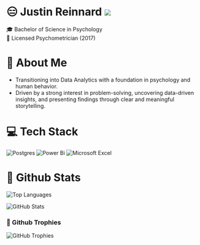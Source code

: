 # 😑 Justin Reinnard ![](https://komarev.com/ghpvc/?username=Stinrb)  
🎓 Bachelor of Science in Psychology  
📜 Licensed Psychometrician (2017)  

# 👤 About Me 
- Transitioning into Data Analytics with a foundation in psychology and human behavior.  
- Driven by a strong interest in problem-solving, uncovering data-driven insights, and presenting findings through clear and meaningful storytelling.

# 💻 Tech Stack  
![Postgres](https://img.shields.io/badge/postgres-%23316192.svg?style=for-the-badge&logo=postgresql&logoColor=white) ![Power Bi](https://img.shields.io/badge/power_bi-F2C811?style=for-the-badge&logo=powerbi&logoColor=black)  ![Microsoft Excel](https://img.shields.io/badge/Microsoft_Excel-217346?style=for-the-badge&logo=microsoft-excel&logoColor=white)     

# 🐧 Github Stats

![Top Languages](https://github-readme-stats.vercel.app/api/top-langs/?username=Stinrb&layout=compact&theme=material-palenight&border_radius=0&hide_border=true)


![GitHub Stats](https://github-readme-stats.vercel.app/api?username=Stinrb&show_icons=true&theme=material-palenight&border_radius=0&hide_border=true)

### :hatching_chick: Github Trophies
![GitHub Trophies](https://github-profile-trophy.vercel.app/?username=Stinrb&theme=chalk&no-bg=true&no-frame=true&margin-w=10)





